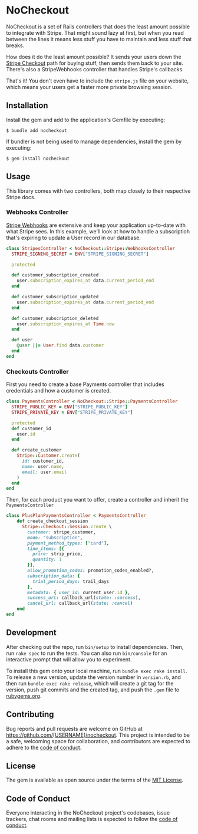 # NoCheckout

NoCheckout is a set of Rails controllers that does the least amount possible to integrate with Stripe. That might sound lazy at first, but when you read between the lines it means less stuff you have to maintain and less stuff that breaks.

How does it do the least amount possible? It sends your users down the [Stripe Checkout](https://stripe.com/docs/api/checkout/sessions) path for buying stuff, then sends them back to your site. There's also a StripeWebhooks controller that handles Stripe's callbacks.

That's it! You don't even have to include the `stripe.js` file on your website, which means your users get a faster more private browsing session.

## Installation

Install the gem and add to the application's Gemfile by executing:

    $ bundle add nocheckout

If bundler is not being used to manage dependencies, install the gem by executing:

    $ gem install nocheckout

## Usage

This library comes with two controllers, both map closely to their respective Stripe docs.

### Webhooks Controller

[Stripe Webhooks](https://stripe.com/docs/webhooks) are extensive and keep your application up-to-date with what Stripe sees. In this example, we'll look at how to handle a subscriptioh that's expiring to update a User record in our database.

```ruby
class StripesController < NoCheckout::Stripe::WebhooksController
  STRIPE_SIGNING_SECRET = ENV["STRIPE_SIGNING_SECRET"]

  protected

  def customer_subscription_created
    user.subscription_expires_at data.current_period_end
  end

  def customer_subscription_updated
    user.subscription_expires_at data.current_period_end
  end

  def customer_subscription_deleted
    user.subscription_expires_at Time.now
  end

  def user
    @user ||= User.find data.customer
  end
end
```

### Checkouts Controller

First you need to create a base Payments controller that includes credentials and how a customer is created.

```ruby
class PaymentsController < NoCheckout::Stripe::PaymentsController
  STRIPE_PUBLIC_KEY = ENV["STRIPE_PUBLIC_KEY"]
  STRIPE_PRIVATE_KEY = ENV["STRIPE_PRIVATE_KEY"]

  protected
  def customer_id
    user.id
  end

  def create_customer
    Stripe::Customer.create(
      id: customer_id,
      name: user.name,
      email: user.email
    )
  end
end
```

Then, for each product you want to offer, create a controller and inherit the `PaymentsController`

```ruby
class PlusPlanPaymentsController < PaymentsController
    def create_checkout_session
      Stripe::Checkout::Session.create \
        customer: stripe_customer,
        mode: "subscription",
        payment_method_types: ["card"],
        line_items: [{
          price: strip_price,
          quantity: 1
        }],
        allow_promotion_codes: promotion_codes_enabled?,
        subscription_data: {
          trial_period_days: trail_days
        },
        metadata: { user_id: current_user.id },
        success_url: callback_url(state: :success),
        cancel_url: callback_url(state: :cancel)
    end
end
```

## Development

After checking out the repo, run `bin/setup` to install dependencies. Then, run `rake spec` to run the tests. You can also run `bin/console` for an interactive prompt that will allow you to experiment.

To install this gem onto your local machine, run `bundle exec rake install`. To release a new version, update the version number in `version.rb`, and then run `bundle exec rake release`, which will create a git tag for the version, push git commits and the created tag, and push the `.gem` file to [rubygems.org](https://rubygems.org).

## Contributing

Bug reports and pull requests are welcome on GitHub at https://github.com/[USERNAME]/nocheckout. This project is intended to be a safe, welcoming space for collaboration, and contributors are expected to adhere to the [code of conduct](https://github.com/[USERNAME]/nocheckout/blob/main/CODE_OF_CONDUCT.md).

## License

The gem is available as open source under the terms of the [MIT License](https://opensource.org/licenses/MIT).

## Code of Conduct

Everyone interacting in the NoCheckout project's codebases, issue trackers, chat rooms and mailing lists is expected to follow the [code of conduct](https://github.com/[USERNAME]/nocheckout/blob/main/CODE_OF_CONDUCT.md).
